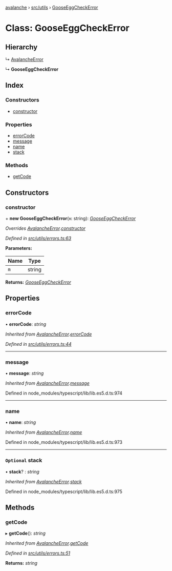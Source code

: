 [avalanche](../README.md) › [src/utils](../modules/src_utils.md) › [GooseEggCheckError](src_utils.gooseeggcheckerror.md)

# Class: GooseEggCheckError

## Hierarchy

  ↳ [AvalancheError](src_utils.avalancheerror.md)

  ↳ **GooseEggCheckError**

## Index

### Constructors

* [constructor](src_utils.gooseeggcheckerror.md#constructor)

### Properties

* [errorCode](src_utils.gooseeggcheckerror.md#errorcode)
* [message](src_utils.gooseeggcheckerror.md#message)
* [name](src_utils.gooseeggcheckerror.md#name)
* [stack](src_utils.gooseeggcheckerror.md#optional-stack)

### Methods

* [getCode](src_utils.gooseeggcheckerror.md#getcode)

## Constructors

###  constructor

\+ **new GooseEggCheckError**(`m`: string): *[GooseEggCheckError](src_utils.gooseeggcheckerror.md)*

*Overrides [AvalancheError](src_utils.avalancheerror.md).[constructor](src_utils.avalancheerror.md#constructor)*

*Defined in [src/utils/errors.ts:63](https://github.com/ava-labs/avalanchejs/blob/1a2866a/src/utils/errors.ts#L63)*

**Parameters:**

Name | Type |
------ | ------ |
`m` | string |

**Returns:** *[GooseEggCheckError](src_utils.gooseeggcheckerror.md)*

## Properties

###  errorCode

• **errorCode**: *string*

*Inherited from [AvalancheError](src_utils.avalancheerror.md).[errorCode](src_utils.avalancheerror.md#errorcode)*

*Defined in [src/utils/errors.ts:44](https://github.com/ava-labs/avalanchejs/blob/1a2866a/src/utils/errors.ts#L44)*

___

###  message

• **message**: *string*

*Inherited from [AvalancheError](src_utils.avalancheerror.md).[message](src_utils.avalancheerror.md#message)*

Defined in node_modules/typescript/lib/lib.es5.d.ts:974

___

###  name

• **name**: *string*

*Inherited from [AvalancheError](src_utils.avalancheerror.md).[name](src_utils.avalancheerror.md#name)*

Defined in node_modules/typescript/lib/lib.es5.d.ts:973

___

### `Optional` stack

• **stack**? : *string*

*Inherited from [AvalancheError](src_utils.avalancheerror.md).[stack](src_utils.avalancheerror.md#optional-stack)*

Defined in node_modules/typescript/lib/lib.es5.d.ts:975

## Methods

###  getCode

▸ **getCode**(): *string*

*Inherited from [AvalancheError](src_utils.avalancheerror.md).[getCode](src_utils.avalancheerror.md#getcode)*

*Defined in [src/utils/errors.ts:51](https://github.com/ava-labs/avalanchejs/blob/1a2866a/src/utils/errors.ts#L51)*

**Returns:** *string*
